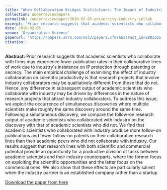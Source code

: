```yaml
---
title: "When Collaboration Bridges Institutions: The Impact of Industry Collaboration on Academic Productivity"
collection: underreviewpapers
permalink: /underreviewpaper/2018-02-05-university-industry-collab
excerpt: 'Prior research suggests that academic scientists who collaborate with firms may experience lower publication rates in their collaborative lines of work due to industry's insistence on IP protection through patenting or secrecy. The main empirical challenge of examining the effect of industry collaboration on scientific productivity is that research projects that involve industry collaborators may be qualitatively different from those that do not. Hence, any difference in subsequent output of academic scientists who collaborate with industry may be driven by differences in the nature of research projects that attract industry collaborators. To address this issue, we exploit the occurrence of simultaneous discoveries where multiple scientists make roughly the same discovery around the same time. Following a simultaneous discovery, we compare the follow-on research output of academic scientists who collaborated with industry on the discovery with that of academic scientists who did not. We find that academic scientists who collaborated with industry produce more follow-on publications and fewer follow-on patents on their collaborative research lines than their academic peers who did not collaborate with industry. Our results suggest...'
date: 2018-02-05
venue: 'Organization Science'
paperurl: 'https://papers.ssrn.com/sol3/papers.cfm?abstract_id=2883365'
citation: 
---
```

<b>Abstract:</b> Prior research suggests that academic scientists who collaborate with firms may experience lower publication rates in their collaborative lines of work due to industry's insistence on IP protection through patenting or secrecy. The main empirical challenge of examining the effect of industry collaboration on scientific productivity is that research projects that involve industry collaborators may be qualitatively different from those that do not. Hence, any difference in subsequent output of academic scientists who collaborate with industry may be driven by differences in the nature of research projects that attract industry collaborators. To address this issue, we exploit the occurrence of simultaneous discoveries where multiple scientists make roughly the same discovery around the same time. Following a simultaneous discovery, we compare the follow-on research output of academic scientists who collaborated with industry on the discovery with that of academic scientists who did not. We find that academic scientists who collaborated with industry produce more follow-on publications and fewer follow-on patents on their collaborative research lines than their academic peers who did not collaborate with industry. Our results suggest that research lines with both scientific and commercial potential provide an opportunity for a productive division of tasks between academic scientists and their industry counterparts, where the former focus on exploiting the scientific opportunities and the latter focus on the commercial ones. We also show that these effects are particularly salient when the industry partner is an established company rather than a startup.

[Download the paper from here](https://papers.ssrn.com/sol3/papers.cfm?abstract_id=2883365)

